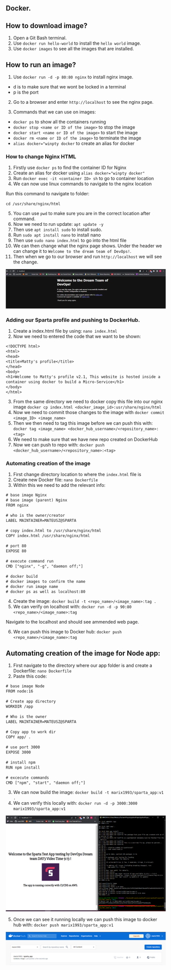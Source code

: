 Docker.
-

## How to download image?

1. Open a Git Bash terminal.
2. Use `docker run hello-world` to install the `hello world` image.
3. Use `docker images` to see all the images that are installed.

## How to run an image?

1. Use `docker run -d -p 80:80 nginx` to install nginx image.

- d is to make sure that we wont be locked in a terminal
- p is the port


2. Go to a browser and enter `http://localhost` to see the nginx page.

3. Commands that we can use on images:

- `docker ps` to show all the containers running
- `docker stop <name or ID of the image>` to stop the image
- `docker start <name or ID of the image>` to start the image
- `docker rm <name or ID of the image>` to terminate the image
- `alias docker="winpty docker` to create an alias for docker

### How to change Nginx HTML

1. Firstly use `docker ps` to find the container ID for Nginx
2. Create an alias for docker using `alias docker="winpty docker"`
3. Run `docker exec -it <container ID> sh` to go to container location
4. We can now use linux commands to navigate to the nginx location

Run this command to navigate to folder: 

`cd /usr/share/nginx/html`

5. You can use `pwd` to make sure you are in the correct location after command.
6. Now we need to run update: `apt update -y`
7. Then use `apt install sudo` to install sudo.
8. Run `sudo apt install nano` to install nano
9. Then use `sudo nano index.html` to go into the html file
10. We can then change what the nginx page shows. Under the header we can change it to `Welcome to the dream team of DevOps!`.
11. Then when we go to our browser and run `http://localhost` we will see the change.


![welcome.png](file%2Fwelcome.png)

### Adding our Sparta profile and pushing to DockerHub.

1. Create a index.html file by using: `nano index.html`
2. Now we need to entered the code that we want to be shown:

```commandline
<!DOCTYPE html>
<html>
<head>
<title>Matty's profile</title>
</head>
<body>
<h1>Welcome to Matty's profile v2.1, This website is hosted inside a container using docker to build a Micro-Service</h1>
</body>
</html>
```
3. From the same directory we need to docker copy this file into our nginx image `docker cp index.html <docker_image_id>:usr/share/nginx/html`
4. Now we need to commit those changes to the image with `docker commit <image_ID> <image_name>`
5. Then we then need to tag this image before we can push this with: `docker tag <image_name> <docker_hub_username>/<repository_name>:<tag>`
6. We need to make sure that we have new repo created on DockerHub
7. Now we can push to repo with: `docker push <docker_hub_username>/<repository_name>:<tag>`

### Automating creation of the image

1. First change directory location to where the `index.html` file is
2. Create new Docker file: `nano Dockerfile`
3. Within this we need to add the relevant info:

```commandline
# base image Nginx
# base image (parent) Nginx
FROM nginx

# who is the owner/creator
LABEL MAINTAINER=MATEUSZ@SPARTA

# copy index.html to /usr/share/nginx/html
COPY index.html /usr/share/nginx/html

# port 80
EXPOSE 80

# execute command run
CMD ["nginx", "-g", "daemon off;"]

# docker build
# docker images to confirm the name
# docker run image name
# docker ps as well as localhost:80

```
4. Create the image: `docker build -t <repo_name>/<image_name>:tag .`
5. We can verify on localhost with: `docker run -d -p 90:80  <repo_name>/<image_name>:tag`

Navigate to the localhost and should see ammended web page.

6. We can push this image to Docker hub: `docker push  <repo_name>/<image_name>:tag`

## Automating creation of the image for Node app:

1. First navigate to the directory where our app folder is and create a Dockerfile: `nano Dockerfile`
2. Paste this code:
```commandline
# base image Node
FROM node:16

# Create app directory
WORKDIR /app

# Who is the owner
LABEL MAINTAINER=MATEUSZ@SPARTA

# Copy app to work dir
COPY app/ .

# use port 3000
EXPOSE 3000

# install npm
RUN npm install

# excecute commands
CMD ["npm", "start", "daemon off;"]
```
3. We can now build the image: `docker build -t marix1993/sparta_app:v1 .`
4. We can verify this locally with: `docker run -d -p 3000:3000 marix1993/sparta_app:v1`

![app_web.png](file%2Fapp_web.png)

5. Once we can see it running locally we can push this image to docker hub with: `docker push marix1993/sparta_app:v1`

![docker_hub.png](file%2Fdocker_hub.png)